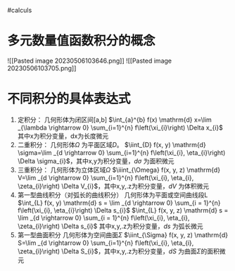 #calculs 

# 多元数量值函数积分的概念

![[Pasted image 20230506103646.png]]
![[Pasted image 20230506103705.png]]



# 不同积分的具体表达式

1. 定积分：
    几何形体为闭区间\[a,b\] 
    $\int_{a}^{b} f(x) \mathrm{d} x=\lim _{\lambda \rightarrow 0} \sum_{i=1}^{n} f\left(\xi_{i}\right) \Delta x_{i}$ 其中x为积分变量，dx为长度微元
2. 二重积分：
    几何形体$\Omega$ 为平面区域$D$。
    $\iint_{D} f(x, y) \mathrm{d} \sigma=\lim _{d \rightarrow 0} \sum_{i=1}^{n} f\left(\xi_{i}, \eta_{i}\right) \Delta \sigma_{i}$，其中x,y为积分变量，$d \sigma$ 为面积微元
3. 三重积分：
    几何形体为立体区域$\Omega$
    $\iiint_{\Omega} f(x, y, z) \mathrm{d} V=\lim _{d \rightarrow 0} \sum_{i=1}^{n} f\left(\xi_{i}, \eta_{i}, \zeta_{i}\right) \Delta V_{i}$，其中x,y,.z为积分变量，$d V$ 为体积微元
4. 第一型曲线积分（对弧长的曲线积分）
    几何形体为平面或空间曲线段L
    $\int_{L} f(x, y) \mathrm{d} s = \lim _{d \rightarrow 0} \sum_{i = 1}^{n} f\left(\xi_{i}, \eta_{i}\right) \Delta s_{i}$
    $\int_{L} f(x, y, z) \mathrm{d} s = \lim _{d \rightarrow 0} \sum_{i = 1}^{n} f\left(\xi_{i}, \eta_{i}, \zeta_{i}\right) \Delta s_{i}$ 
    其中x,y,.z为积分变量，$d s$ 为弧长微元
5. 第一型曲面积分
    几何形体为空间曲面$\Sigma$
    $\iint_{\Sigma} f(x, y, z) \mathrm{d} S=\lim _{d \rightarrow 0} \sum_{i=1}^{n} f\left(\xi_{i}, \eta_{i}, \zeta_{i}\right) \Delta S_{i}$，其中x,y,.z为积分变量，$d S$ 为曲面$\Sigma$的面积微元

